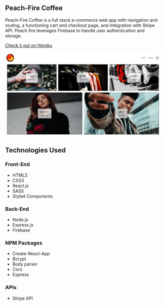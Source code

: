 ## Peach-Fire Coffee
Peach-Fire Coffee is a full stack e-commerce web app with navigation and routing, a functioning cart and checkout page, and integration with Stripe API. Peach fire leverages Firebase to handle user authentication and storage.

<a href="https://peach-live.herokuapp.com/">Check it out on Heroku</a>

![picture of the app](https://github.com/kpolgar/peach-fire-clothing/blob/master/peach-fire.png)

## Technologies Used
### Front-End
* HTML5
* CSS3
* React.js
* SASS
* Styled Components

### Back-End
* Node.js
* Express.js
* Firebase


### NPM Packages
* Create-React-App
* Bcrypt
* Body parser
* Cors
* Express

### APIs
* Stripe API
